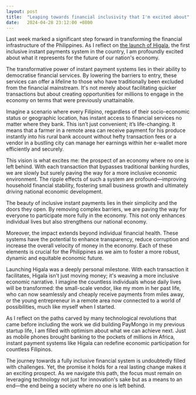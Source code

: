 ```yaml
---
layout: post
title:  "Leaping towards financial inclusivity that I'm excited about"
date:   2024-04-28 23:12:00 +0800
---
```


Last week marked a significant step forward in transforming the financial infrastructure of the Philippines. As I reflect on [the launch of Higala](https://www.gmanetwork.com/news/money/companies/904862/instant-payment-startup-to-provide-below-p1-transaction-fees/story/), the first inclusive instant payments system in the country, I am profoundly excited about what it represents for the future of our nation's economy.

The transformative power of instant payment systems lies in their ability to democratise financial services. By lowering the barriers to entry, these services can offer a lifeline to those who have traditionally been excluded from the financial mainstream. It's not merely about facilitating quicker transactions but about creating opportunities for millions to engage in the economy on terms that were previously unattainable.

Imagine a scenario where every Filipino, regardless of their socio-economic status or geographic location, has instant access to financial services no matter where they bank. This isn’t just convenient; it’s life-changing. It means that a farmer in a remote area can receive payment for his produce instantly into his rural bank account without hefty transaction fees or a vendor in a bustling city can manage her earnings within her e-wallet more efficiently and securely.

This vision is what excites me: the prospect of an economy where no one is left behind. With each transaction that bypasses traditional banking hurdles, we are slowly but surely paving the way for a more inclusive economic environment. The ripple effects of such a system are profound—improving household financial stability, fostering small business growth and ultimately driving national economic development.

The beauty of inclusive instant payments lies in their simplicity and the doors they open. By removing complex barriers, we are paving the way for everyone to participate more fully in the economy. This not only enhances individual lives but also strengthens our national economy.

Moreover, the impact extends beyond individual financial health. These systems have the potential to enhance transparency, reduce corruption and increase the overall velocity of money in the economy. Each of these elements is crucial for the Philippines as we aim to foster a more robust, dynamic and equitable economic future.

Launching Higala was a deeply personal milestone. With each transaction it facilitates, Higala isn't just moving money; it's weaving a more inclusive economic narrative. I imagine the countless individuals whose daily lives will be transformed: the small-scale vendor, like my mom in her past life, who can now seamlessly and cheaply receive payments from miles away, or the young entrepreneur in a remote area now connected to a world of possibilities, much like myself when I started.

As I reflect on the paths carved by many technological revolutions that came before including the work we did building PayMongo in my previous startup life, I am filled with optimism about what we can achieve next. Just as mobile phones brought banking to the pockets of millions in Africa, instant payment systems like Higala can redefine economic participation for countless Filipinos.

The journey towards a fully inclusive financial system is undoubtedly filled with challenges. Yet, the promise it holds for a real lasting change makes it an exciting prospect. As we navigate this path, the focus must remain on leveraging technology not just for innovation's sake but as a means to an end—the end being a society where no one is left behind.
